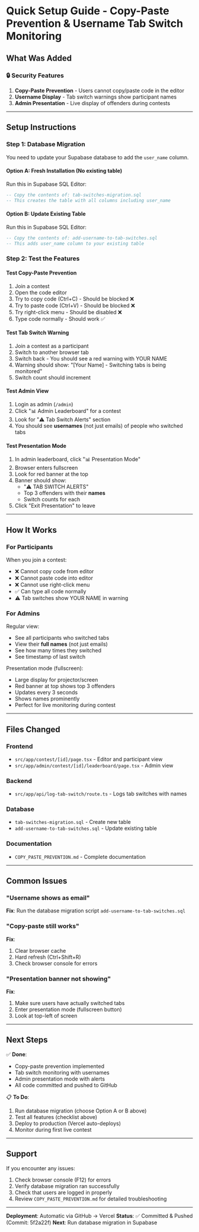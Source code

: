 # Quick Setup Guide - Copy-Paste Prevention & Username Tab Switch Monitoring

## What Was Added

### 🔒 Security Features
1. **Copy-Paste Prevention** - Users cannot copy/paste code in the editor
2. **Username Display** - Tab switch warnings show participant names
3. **Admin Presentation** - Live display of offenders during contests

---

## Setup Instructions

### Step 1: Database Migration

You need to update your Supabase database to add the `user_name` column.

#### Option A: Fresh Installation (No existing table)

Run this in Supabase SQL Editor:

```sql
-- Copy the contents of: tab-switches-migration.sql
-- This creates the table with all columns including user_name
```

#### Option B: Update Existing Table

Run this in Supabase SQL Editor:

```sql
-- Copy the contents of: add-username-to-tab-switches.sql
-- This adds user_name column to your existing table
```

### Step 2: Test the Features

#### Test Copy-Paste Prevention

1. Join a contest
2. Open the code editor
3. Try to copy code (Ctrl+C) - Should be blocked ❌
4. Try to paste code (Ctrl+V) - Should be blocked ❌
5. Try right-click menu - Should be disabled ❌
6. Type code normally - Should work ✅

#### Test Tab Switch Warning

1. Join a contest as a participant
2. Switch to another browser tab
3. Switch back - You should see a red warning with YOUR NAME
4. Warning should show: "[Your Name] - Switching tabs is being monitored"
5. Switch count should increment

#### Test Admin View

1. Login as admin (`/admin`)
2. Click "📊 Admin Leaderboard" for a contest
3. Look for "⚠️ Tab Switch Alerts" section
4. You should see **usernames** (not just emails) of people who switched tabs

#### Test Presentation Mode

1. In admin leaderboard, click "📊 Presentation Mode"
2. Browser enters fullscreen
3. Look for red banner at the top
4. Banner should show:
   - "⚠️ TAB SWITCH ALERTS"
   - Top 3 offenders with their **names**
   - Switch counts for each
5. Click "Exit Presentation" to leave

---

## How It Works

### For Participants

When you join a contest:
- ❌ Cannot copy code from editor
- ❌ Cannot paste code into editor
- ❌ Cannot use right-click menu
- ✅ Can type all code normally
- ⚠️ Tab switches show YOUR NAME in warning

### For Admins

Regular view:
- See all participants who switched tabs
- View their **full names** (not just emails)
- See how many times they switched
- See timestamp of last switch

Presentation mode (fullscreen):
- Large display for projector/screen
- Red banner at top shows top 3 offenders
- Updates every 3 seconds
- Shows names prominently
- Perfect for live monitoring during contest

---

## Files Changed

### Frontend
- `src/app/contest/[id]/page.tsx` - Editor and participant view
- `src/app/admin/contest/[id]/leaderboard/page.tsx` - Admin view

### Backend
- `src/app/api/log-tab-switch/route.ts` - Logs tab switches with names

### Database
- `tab-switches-migration.sql` - Create new table
- `add-username-to-tab-switches.sql` - Update existing table

### Documentation
- `COPY_PASTE_PREVENTION.md` - Complete documentation

---

## Common Issues

### "Username shows as email"

**Fix**: Run the database migration script `add-username-to-tab-switches.sql`

### "Copy-paste still works"

**Fix**: 
1. Clear browser cache
2. Hard refresh (Ctrl+Shift+R)
3. Check browser console for errors

### "Presentation banner not showing"

**Fix**:
1. Make sure users have actually switched tabs
2. Enter presentation mode (fullscreen button)
3. Look at top-left of screen

---

## Next Steps

✅ **Done**:
- Copy-paste prevention implemented
- Tab switch monitoring with usernames
- Admin presentation mode with alerts
- All code committed and pushed to GitHub

📋 **To Do**:
1. Run database migration (choose Option A or B above)
2. Test all features (checklist above)
3. Deploy to production (Vercel auto-deploys)
4. Monitor during first live contest

---

## Support

If you encounter any issues:
1. Check browser console (F12) for errors
2. Verify database migration ran successfully
3. Check that users are logged in properly
4. Review `COPY_PASTE_PREVENTION.md` for detailed troubleshooting

---

**Deployment**: Automatic via GitHub → Vercel
**Status**: ✅ Committed & Pushed (Commit: 5f2a22f)
**Next**: Run database migration in Supabase
